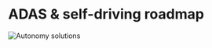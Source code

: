 # ADAS & self-driving roadmap

![Autonomy solutions](http://ww1.prweb.com/prfiles/2016/06/08/13472308/Source_Vision_Systems_Intelligence_Infographic.JPG) 


